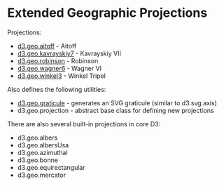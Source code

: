 # Extended Geographic Projections

Projections:

* [d3.geo.aitoff](http://bl.ocks.org/3682698) - Aitoff
* [d3.geo.kavrayskiy7](http://bl.ocks.org/3710082) - Kavrayskiy VII
* [d3.geo.robinson](http://bl.ocks.org/3710566) - Robinson
* [d3.geo.wagner6](http://bl.ocks.org/3710148) - Wagner VI
* [d3.geo.winkel3](http://bl.ocks.org/3682676) - Winkel Tripel

Also defines the following utilities:

* [d3.geo.graticule](http://bl.ocks.org/3664049) - generates an SVG graticule (similar to d3.svg.axis)
* d3.geo.projection - abstract base class for defining new projections

There are also several built-in projections in core D3:

* d3.geo.albers
* d3.geo.albersUsa
* d3.geo.azimuthal
* d3.geo.bonne
* d3.geo.equirectangular
* d3.geo.mercator
